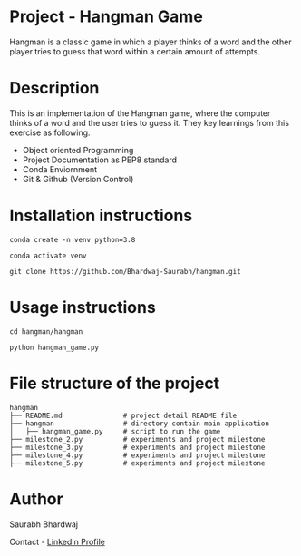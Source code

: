 # Project - Hangman Game

Hangman is a classic game in which a player thinks of a word and the other player tries to guess that word within a certain amount of attempts.

# Description 
This is an implementation of the Hangman game, where the computer thinks of a word and the user tries to guess it. They key learnings from this exercise as following.
- Object oriented Programming
- Project Documentation as PEP8 standard
- Conda Enviornment
- Git & Github (Version Control)

# Installation instructions
```
conda create -n venv python=3.8
```
```
conda activate venv
```
```
git clone https://github.com/Bhardwaj-Saurabh/hangman.git
```
# Usage instructions
```
cd hangman/hangman
```
```
python hangman_game.py
```
# File structure of the project
```
hangman
├── README.md               # project detail README file
├── hangman                 # directory contain main application
│   ├── hangman_game.py     # script to run the game
├── milestone_2.py          # experiments and project milestone
├── milestone_3.py          # experiments and project milestone
├── milestone_4.py          # experiments and project milestone
├── milestone_5.py          # experiments and project milestone

```
# Author
Saurabh Bhardwaj

Contact - [LinkedIn Profile](https://www.linkedin.com/in/saurabhbhardwajofficial/)

